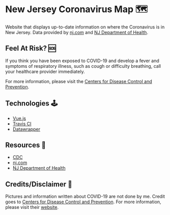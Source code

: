 # New Jersey Coronavirus Map 🗺️

Website that displays up-to-date information on where the Coronavirus is in New Jersey. Data provided by [nj.com](https://www.nj.com/) and [NJ Department of Health](https://www.nj.gov/health/).

## Feel At Risk? 🆘

If you think you have been exposed to COVID-19 and develop a fever and symptoms of respiratory illness, such as cough or difficulty breathing, call your healthcare provider immediately.

For more information, please visit the [Centers for Disease Control and Prevention](https://www.cdc.gov/coronavirus/2019-ncov/about/steps-when-sick.html).

## Technologies 🕹️

- [Vue.js](https://vuejs.org/)
- [Travis CI](https://travis-ci.org/)
- [Datawrapper](https://app.datawrapper.de/)

## Resources 📒

- [CDC](https://www.cdc.gov/coronavirus/2019-ncov/index.html)
- [nj.com](https://www.nj.com/)
- [NJ Department of Health](https://www.nj.gov/health/)

## Credits/Disclaimer 👏

Pictures and information written about COVID-19 are not done by me. Credit goes to [Centers for Disease Control and Prevention](https://www.cdc.gov/coronavirus/2019-ncov/index.html). For more information, please visit their [website](https://www.cdc.gov/coronavirus/2019-ncov/index.html).

